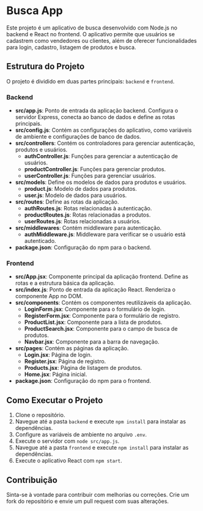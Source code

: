 # Busca App

Este projeto é um aplicativo de busca desenvolvido com Node.js no backend e React no frontend. O aplicativo permite que usuários se cadastrem como vendedores ou clientes, além de oferecer funcionalidades para login, cadastro, listagem de produtos e busca.

## Estrutura do Projeto

O projeto é dividido em duas partes principais: `backend` e `frontend`.

### Backend

- **src/app.js**: Ponto de entrada da aplicação backend. Configura o servidor Express, conecta ao banco de dados e define as rotas principais.
- **src/config.js**: Contém as configurações do aplicativo, como variáveis de ambiente e configurações de banco de dados.
- **src/controllers**: Contém os controladores para gerenciar autenticação, produtos e usuários.
  - **authController.js**: Funções para gerenciar a autenticação de usuários.
  - **productController.js**: Funções para gerenciar produtos.
  - **userController.js**: Funções para gerenciar usuários.
- **src/models**: Define os modelos de dados para produtos e usuários.
  - **product.js**: Modelo de dados para produtos.
  - **user.js**: Modelo de dados para usuários.
- **src/routes**: Define as rotas da aplicação.
  - **authRoutes.js**: Rotas relacionadas à autenticação.
  - **productRoutes.js**: Rotas relacionadas a produtos.
  - **userRoutes.js**: Rotas relacionadas a usuários.
- **src/middlewares**: Contém middleware para autenticação.
  - **authMiddleware.js**: Middleware para verificar se o usuário está autenticado.
- **package.json**: Configuração do npm para o backend.

### Frontend

- **src/App.jsx**: Componente principal da aplicação frontend. Define as rotas e a estrutura básica da aplicação.
- **src/index.js**: Ponto de entrada da aplicação React. Renderiza o componente App no DOM.
- **src/components**: Contém os componentes reutilizáveis da aplicação.
  - **LoginForm.jsx**: Componente para o formulário de login.
  - **RegisterForm.jsx**: Componente para o formulário de registro.
  - **ProductList.jsx**: Componente para a lista de produtos.
  - **ProductSearch.jsx**: Componente para o campo de busca de produtos.
  - **Navbar.jsx**: Componente para a barra de navegação.
- **src/pages**: Contém as páginas da aplicação.
  - **Login.jsx**: Página de login.
  - **Register.jsx**: Página de registro.
  - **Products.jsx**: Página de listagem de produtos.
  - **Home.jsx**: Página inicial.
- **package.json**: Configuração do npm para o frontend.

## Como Executar o Projeto

1. Clone o repositório.
2. Navegue até a pasta `backend` e execute `npm install` para instalar as dependências.
3. Configure as variáveis de ambiente no arquivo `.env`.
4. Execute o servidor com `node src/app.js`.
5. Navegue até a pasta `frontend` e execute `npm install` para instalar as dependências.
6. Execute o aplicativo React com `npm start`.

## Contribuição

Sinta-se à vontade para contribuir com melhorias ou correções. Crie um fork do repositório e envie um pull request com suas alterações.